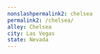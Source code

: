 ```yaml
---
﻿nonslashpermalink2: chelsea
permalink2: /chelsea/
alley: Chelsea
city: Las Vegas
state: Nevada
---
```

